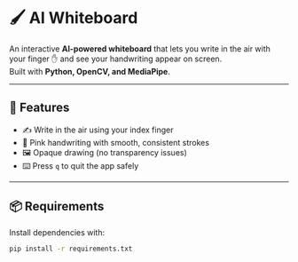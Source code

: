 # 🖌️ AI Whiteboard

An interactive **AI-powered whiteboard** that lets you write in the air with your finger ✋ and see your handwriting appear on screen.  
Built with **Python, OpenCV, and MediaPipe**.

---

## 🚀 Features
- ✍️ Write in the air using your index finger  
- 🎨 Pink handwriting with smooth, consistent strokes  
- 🖼️ Opaque drawing (no transparency issues)  
- ⌨️ Press `q` to quit the app safely  

---

## 📦 Requirements
Install dependencies with:
```bash
pip install -r requirements.txt

